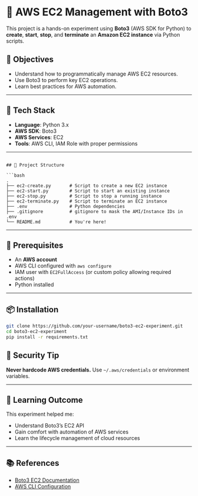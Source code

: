 # 🚀 AWS EC2 Management with Boto3

This project is a hands-on experiment using **Boto3** (AWS SDK for Python) to **create**, **start**, **stop**, and **terminate** an **Amazon EC2 instance** via Python scripts.

## 📌 Objectives

- Understand how to programmatically manage AWS EC2 resources.
- Use Boto3 to perform key EC2 operations.
- Learn best practices for AWS automation.

---

## 🧰 Tech Stack

- **Language**: Python 3.x
- **AWS SDK**: Boto3
- **AWS Services**: EC2
- **Tools**: AWS CLI, IAM Role with proper permissions

---
````

## 📂 Project Structure

```bash
.
├── ec2-create.py       # Script to create a new EC2 instance
├── ec2-start.py        # Script to start an existing instance
├── ec2-stop.py         # Script to stop a running instance
├── ec2-terminate.py    # Script to terminate an EC2 instance
├── .env                # Python dependencies
├── .gitignore          # gitignore to mask the AMI/Instance IDs in .env
└── README.md           # You're here!

````

---

## 🔐 Prerequisites

* An **AWS account**
* AWS CLI configured with `aws configure`
* IAM user with `EC2FullAccess` (or custom policy allowing required actions)
* Python installed

---

## 📦 Installation

```bash
git clone https://github.com/your-username/boto3-ec2-experiment.git
cd boto3-ec2-experiment
pip install -r requirements.txt
```



## 🔐 Security Tip

**Never hardcode AWS credentials.** Use `~/.aws/credentials` or environment variables.

---

## 📖 Learning Outcome

This experiment helped me:

* Understand Boto3’s EC2 API
* Gain comfort with automation of AWS services
* Learn the lifecycle management of cloud resources

---

## 📚 References

* [Boto3 EC2 Documentation](https://boto3.amazonaws.com/v1/documentation/api/latest/reference/services/ec2.html)
* [AWS CLI Configuration](https://docs.aws.amazon.com/cli/latest/userguide/cli-chap-configure.html)



